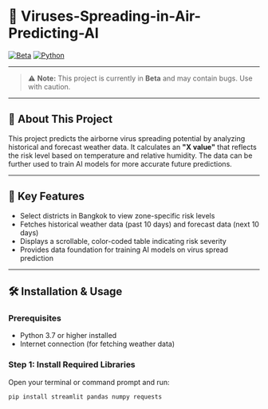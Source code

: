 # 🦠 Viruses-Spreading-in-Air-Predicting-AI

[![Beta](https://img.shields.io/badge/status-beta-orange)](https://github.com/your-repo)
[![Python](https://img.shields.io/badge/python-3.7%2B-blue)](https://www.python.org/)

---

> ⚠️ **Note:** This project is currently in **Beta** and may contain bugs. Use with caution.

---

## 🚀 About This Project

This project predicts the airborne virus spreading potential by analyzing historical and forecast weather data. It calculates an **"X value"** that reflects the risk level based on temperature and relative humidity. The data can be further used to train AI models for more accurate future predictions.

---

## 🎯 Key Features

- Select districts in Bangkok to view zone-specific risk levels  
- Fetches historical weather data (past 10 days) and forecast data (next 10 days)  
- Displays a scrollable, color-coded table indicating risk severity  
- Provides data foundation for training AI models on virus spread prediction  

---

## 🛠️ Installation & Usage

### Prerequisites

- Python 3.7 or higher installed  
- Internet connection (for fetching weather data)

### Step 1: Install Required Libraries

Open your terminal or command prompt and run:

```bash
pip install streamlit pandas numpy requests

